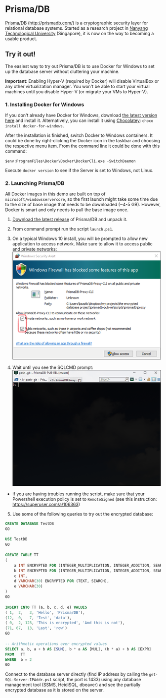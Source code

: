 # Prisma/DB
[Prisma/DB](http://prismadb.com/) (http://prismadb.com/) is a cryptographic security layer for relational database systems.
Started as a research project in [Nanyang Technological University](http://www.ntu.edu.sg/Pages/home.aspx) (Singapore), it is now on the way to becoming a usable product.

## Try it out!
The easiest way to try out Prisma/DB is to use Docker for Windows to set up the database server without cluttering your machine.

**Important**: Enabling Hyper-V (required by Docker) will disable VirtualBox or any other virtualization manager.
You won't be able to start your virtual machines until you disable Hyper-V (or migrate your VMs to Hyper-V).

### 1. Installing Docker for Windows
If you don't already have Docker for Windows, download [the latest version here](https://download.docker.com/win/stable/InstallDocker.msi) and install it.
Alternatively, you can install it using [Chocolatey](https://chocolatey.org/): `choco install docker-for-windows`.

After the installation is finished, switch Docker to Windows containers.
It could be done by right-clicking the Docker icon in the taskbar and choosing the respective menu item.
From the command line it could be done with this command:

`$env:ProgramFiles\Docker\Docker\DockerCli.exe -SwitchDaemon`

Execute `docker version` to see if the Server is set to Windows, not Linux.

### 2. Launching Prisma/DB

All Docker images in this demo are built on top of `microsoft/windowsservercore`, so the first launch might take some time due to the size of base image that needs to be downloaded (~4-5 GB).
However, Docker is smart and only needs to pull the base image once.

1. [Download the latest release](https://github.com/PrismaDB/PrismaDB/releases) of Prisma/DB and unpack it.

2. From command prompt run the script `launch.ps1`.

3. On a typical Windows 10 install, you will be prompted to allow new application to access network. Make sure to allow it to access public and private networks:  
![](https://raw.githubusercontent.com/PrismaDB/PrismaDB/master/img/firewall.png)

4. Wait until you see the SQLCMD prompt:  
![](https://raw.githubusercontent.com/PrismaDB/PrismaDB/master/img/sqlcmd.gif)
 * If you are having troubles running the script, make sure that your Powershell execution policy is set to `RemoteSigned` (see this instruction: https://superuser.com/a/106363)

5. Use some of the following queries to try out the encrypted database:

```SQL
CREATE DATABASE TestDB
GO

USE TestDB
GO

CREATE TABLE TT
(
	a INT ENCRYPTED FOR (INTEGER_MULTIPLICATION, INTEGER_ADDITION, SEARCH),
	b INT ENCRYPTED FOR (INTEGER_MULTIPLICATION, INTEGER_ADDITION, SEARCH),
	c INT,
	d VARCHAR(30) ENCRYPTED FOR (TEXT, SEARCH),
	e VARCHAR(30)
)
GO

INSERT INTO TT (a, b, c, d, e) VALUES
( 1,  2,   3, 'Hello', 'Prisma/DB'),
(12,  0,   7, 'Test', 'data'),
( 0,  2, 123, 'This is encrypted', 'And this is not'),
(71, 67,  13, 'Last', 'row')
GO

-- Arithmetic operations over encrypted values
SELECT a, b, a + b AS [SUM], b * a AS [MUL], (b * a) + b AS [EXPR]
FROM   TT
WHERE  b = 2
GO
```

Connect to the database server directly (find IP address by calling the `get-SQL-Server-IPAddr.ps1` script, the port is 1433) using any database management tool (SSMS, HeidiSQL, dbeaver) and see the partially encrypted database as it is stored on the server.
